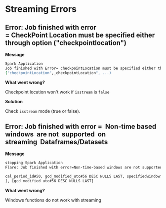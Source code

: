 # Streaming Errors


## Error: Job finished with error = CheckPoint Location must be specified either through option ("checkpointlocation")

**Message**

```bash
Spark Application
Job finished with Error= checkpointLocation must be specified either through option /
("checkpointLocation",_checkpointLocation", ...)
```


**What went wrong?**

Checkpoint location won't work if `isstream` is `false`

**Solution**

Check `isstream` mode (true or false).

## Error: Job finished with error =  Non-time based windows  are not  supported  on streaming  Dataframes/Datasets

**Message**

```bash
stopping Spark Application
Flare: Job finished with error=Non-time-based windows are not supported on streaming DataFrames/Datasets; line 9

cal_period_id#50, gcd_modified_utc#56 DESC NULLS LAST, specifiedwindowframe(RowFrame, unboundedpreceding$(), cur.......
], [gcd modified utc#56 DESC NULLS LAST]
```

**What went wrong?**

Windows functions do not work with streaming